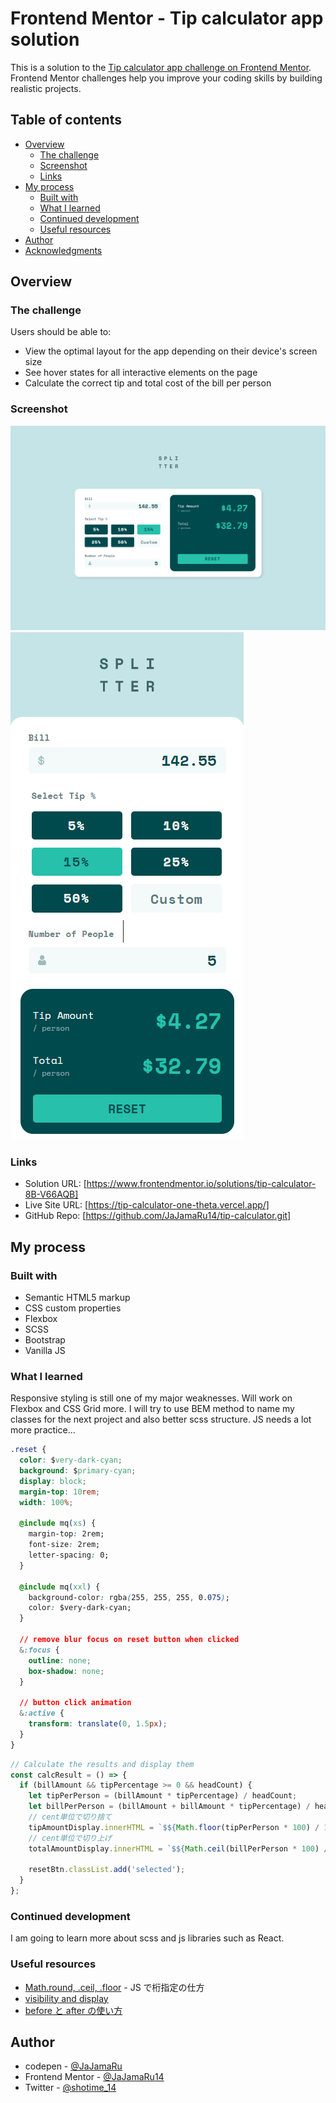 # Frontend Mentor - Tip calculator app solution

This is a solution to the [Tip calculator app challenge on Frontend Mentor](https://www.frontendmentor.io/challenges/tip-calculator-app-ugJNGbJUX). Frontend Mentor challenges help you improve your coding skills by building realistic projects.

## Table of contents

- [Overview](#overview)
  - [The challenge](#the-challenge)
  - [Screenshot](#screenshot)
  - [Links](#links)
- [My process](#my-process)
  - [Built with](#built-with)
  - [What I learned](#what-i-learned)
  - [Continued development](#continued-development)
  - [Useful resources](#useful-resources)
- [Author](#author)
- [Acknowledgments](#acknowledgments)

## Overview

### The challenge

Users should be able to:

- View the optimal layout for the app depending on their device's screen size
- See hover states for all interactive elements on the page
- Calculate the correct tip and total cost of the bill per person

### Screenshot

![](./design/screenshots/fcc_d52_v2_20210917.png)
![](./design/screenshots/fcc_d52_20210917.png)

### Links

- Solution URL: [https://www.frontendmentor.io/solutions/tip-calculator-8B-V66AQB]
- Live Site URL: [https://tip-calculator-one-theta.vercel.app/]
- GitHub Repo: [https://github.com/JaJamaRu14/tip-calculator.git]

## My process

### Built with

- Semantic HTML5 markup
- CSS custom properties
- Flexbox
- SCSS
- Bootstrap
- Vanilla JS

### What I learned

Responsive styling is still one of my major weaknesses. Will work on Flexbox and CSS Grid more.
I will try to use BEM method to name my classes for the next project and also better scss structure.
JS needs a lot more practice...

```css
.reset {
  color: $very-dark-cyan;
  background: $primary-cyan;
  display: block;
  margin-top: 10rem;
  width: 100%;

  @include mq(xs) {
    margin-top: 2rem;
    font-size: 2rem;
    letter-spacing: 0;
  }

  @include mq(xxl) {
    background-color: rgba(255, 255, 255, 0.075);
    color: $very-dark-cyan;
  }

  // remove blur focus on reset button when clicked
  &:focus {
    outline: none;
    box-shadow: none;
  }

  // button click animation
  &:active {
    transform: translate(0, 1.5px);
  }
}
```

```js
// Calculate the results and display them
const calcResult = () => {
  if (billAmount && tipPercentage >= 0 && headCount) {
    let tipPerPerson = (billAmount * tipPercentage) / headCount;
    let billPerPerson = (billAmount + billAmount * tipPercentage) / headCount;
    // cent単位で切り捨て
    tipAmountDisplay.innerHTML = `$${Math.floor(tipPerPerson * 100) / 100}`;
    // cent単位で切り上げ
    totalAmountDisplay.innerHTML = `$${Math.ceil(billPerPerson * 100) / 100}`;

    resetBtn.classList.add('selected');
  }
};
```

### Continued development

I am going to learn more about scss and js libraries such as React.

### Useful resources

- [Math.round, .ceil, .floor](https://qiita.com/nagito25/items/0293bc317067d9e6c560) - JS で桁指定の仕方
- [visibility and display](https://www.sejuku.net/blog/54994)
- [before と after の使い方](https://saruwakakun.com/html-css/basic/before-after)

## Author

- codepen - [@JaJamaRu](https://codepen.io/JaJamaRu)
- Frontend Mentor - [@JaJamaRu14](https://www.frontendmentor.io/profile/JaJamaRu14)
- Twitter - [@shotime_14](https://twitter.com/shotime_14)
